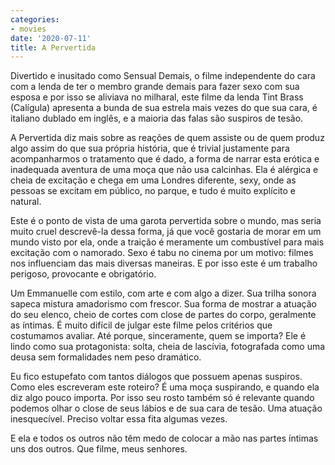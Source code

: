 ```yaml
---
categories:
- movies
date: '2020-07-11'
title: A Pervertida
---
```


Divertido e inusitado como Sensual Demais, o filme independente do cara com a lenda de ter o membro grande demais para fazer sexo com sua esposa e por isso se aliviava no milharal, este filme da lenda Tint Brass (Calígula) apresenta a bunda de sua estrela mais vezes do que sua cara, é italiano dublado em inglês, e a maioria das falas são suspiros de tesão.

A Pervertida diz mais sobre as reações de quem assiste ou de quem produz algo assim do que sua própria história, que é trivial justamente para acompanharmos o tratamento que é dado, a forma de narrar esta erótica e inadequada aventura de uma moça que não usa calcinhas. Ela é alérgica e cheia de excitação e chega em uma Londres diferente, sexy, onde as pessoas se excitam em público, no parque, e tudo é muito explícito e natural.

Este é o ponto de vista de uma garota pervertida sobre o mundo, mas seria muito cruel descrevê-la dessa forma, já que você gostaria de morar em um mundo visto por ela, onde a traição é meramente um combustível para mais excitação com o namorado. Sexo é tabu no cinema por um motivo: filmes nos influenciam das mais diversas maneiras. E por isso este é um trabalho perigoso, provocante e obrigatório.

Um Emmanuelle com estilo, com arte e com algo a dizer. Sua trilha sonora sapeca mistura amadorismo com frescor. Sua forma de mostrar a atuação do seu elenco, cheio de cortes com close de partes do corpo, geralmente as íntimas. É muito difícil de julgar este filme pelos critérios que costumamos avaliar. Até porque, sinceramente, quem se importa? Ele é lindo como sua protagonista: solta, cheia de lascívia, fotografada como uma deusa sem formalidades nem peso dramático.

Eu fico estupefato com tantos diálogos que possuem apenas suspiros. Como eles escreveram este roteiro? É uma moça suspirando, e quando ela diz algo pouco importa. Por isso seu rosto também só é relevante quando podemos olhar o close de seus lábios e de sua cara de tesão. Uma atuação inesquecível. Preciso voltar essa fita algumas vezes.

E ela e todos os outros não têm medo de colocar a mão nas partes íntimas uns dos outros. Que filme, meus senhores.